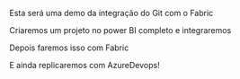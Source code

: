 Esta será uma demo da integração do Git com o Fabric

Criaremos um projeto no power BI completo e integraremos

Depois faremos isso com Fabric

E ainda replicaremos com AzureDevops!